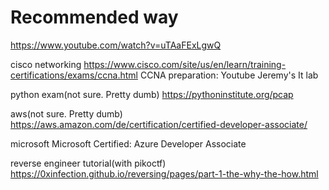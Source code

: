 # Recommended way
https://www.youtube.com/watch?v=uTAaFExLgwQ

cisco networking
https://www.cisco.com/site/us/en/learn/training-certifications/exams/ccna.html
CCNA preparation:
Youtube Jeremy's It lab 

python exam(not sure. Pretty dumb)
https://pythoninstitute.org/pcap

aws(not sure. Pretty dumb)
https://aws.amazon.com/de/certification/certified-developer-associate/

microsoft
Microsoft Certified: Azure Developer Associate

reverse engineer tutorial(with pikoctf)
https://0xinfection.github.io/reversing/pages/part-1-the-why-the-how.html
